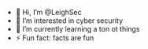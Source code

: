 - 👋 Hi, I’m @LeighSec
- 👀 I’m interested in cyber security
- 🌱 I’m currently learning a ton ot things
- ⚡ Fun fact: facts are fun

<!---
LeighSec/LeighSec is a ✨ special ✨ repository because its `README.md` (this file) appears on your GitHub profile.
You can click the Preview link to take a look at your changes.
--->
